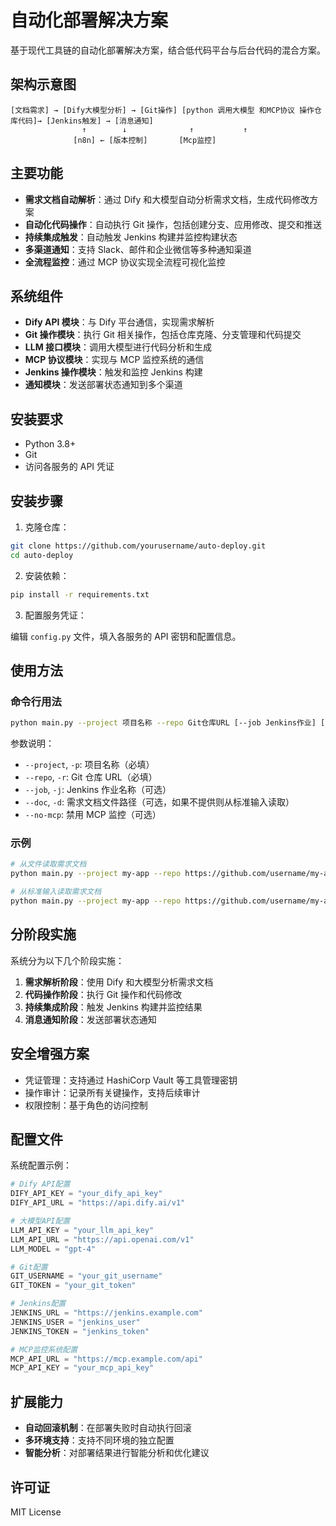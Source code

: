 # 自动化部署解决方案

基于现代工具链的自动化部署解决方案，结合低代码平台与后台代码的混合方案。

## 架构示意图

```
[文档需求] → [Dify大模型分析] → [Git操作] [python 调用大模型 和MCP协议 操作仓库代码]→ [Jenkins触发] → [消息通知]
                ↑        ↓              ↑           ↑
              [n8n] ← [版本控制]       [Mcp监控]
```

## 主要功能

- **需求文档自动解析**：通过 Dify 和大模型自动分析需求文档，生成代码修改方案
- **自动化代码操作**：自动执行 Git 操作，包括创建分支、应用修改、提交和推送
- **持续集成触发**：自动触发 Jenkins 构建并监控构建状态
- **多渠道通知**：支持 Slack、邮件和企业微信等多种通知渠道
- **全流程监控**：通过 MCP 协议实现全流程可视化监控

## 系统组件

- **Dify API 模块**：与 Dify 平台通信，实现需求解析
- **Git 操作模块**：执行 Git 相关操作，包括仓库克隆、分支管理和代码提交
- **LLM 接口模块**：调用大模型进行代码分析和生成
- **MCP 协议模块**：实现与 MCP 监控系统的通信
- **Jenkins 操作模块**：触发和监控 Jenkins 构建
- **通知模块**：发送部署状态通知到多个渠道

## 安装要求

- Python 3.8+
- Git
- 访问各服务的 API 凭证

## 安装步骤

1. 克隆仓库：

```bash
git clone https://github.com/yourusername/auto-deploy.git
cd auto-deploy
```

2. 安装依赖：

```bash
pip install -r requirements.txt
```

3. 配置服务凭证：

编辑 `config.py` 文件，填入各服务的 API 密钥和配置信息。

## 使用方法

### 命令行用法

```bash
python main.py --project 项目名称 --repo Git仓库URL [--job Jenkins作业] [--doc 需求文档路径] [--no-mcp]
```

参数说明：

- `--project`, `-p`: 项目名称（必填）
- `--repo`, `-r`: Git 仓库 URL（必填）
- `--job`, `-j`: Jenkins 作业名称（可选）
- `--doc`, `-d`: 需求文档文件路径（可选，如果不提供则从标准输入读取）
- `--no-mcp`: 禁用 MCP 监控（可选）

### 示例

```bash
# 从文件读取需求文档
python main.py --project my-app --repo https://github.com/username/my-app.git --job my-app-build --doc requirements.txt

# 从标准输入读取需求文档
python main.py --project my-app --repo https://github.com/username/my-app.git
```

## 分阶段实施

系统分为以下几个阶段实施：

1. **需求解析阶段**：使用 Dify 和大模型分析需求文档
2. **代码操作阶段**：执行 Git 操作和代码修改
3. **持续集成阶段**：触发 Jenkins 构建并监控结果
4. **消息通知阶段**：发送部署状态通知

## 安全增强方案

- 凭证管理：支持通过 HashiCorp Vault 等工具管理密钥
- 操作审计：记录所有关键操作，支持后续审计
- 权限控制：基于角色的访问控制

## 配置文件

系统配置示例：

```python
# Dify API配置
DIFY_API_KEY = "your_dify_api_key"
DIFY_API_URL = "https://api.dify.ai/v1"

# 大模型API配置
LLM_API_KEY = "your_llm_api_key"
LLM_API_URL = "https://api.openai.com/v1"
LLM_MODEL = "gpt-4"

# Git配置
GIT_USERNAME = "your_git_username"
GIT_TOKEN = "your_git_token"

# Jenkins配置
JENKINS_URL = "https://jenkins.example.com"
JENKINS_USER = "jenkins_user"
JENKINS_TOKEN = "jenkins_token"

# MCP监控系统配置
MCP_API_URL = "https://mcp.example.com/api"
MCP_API_KEY = "your_mcp_api_key"
```

## 扩展能力

- **自动回滚机制**：在部署失败时自动执行回滚
- **多环境支持**：支持不同环境的独立配置
- **智能分析**：对部署结果进行智能分析和优化建议

## 许可证

MIT License
